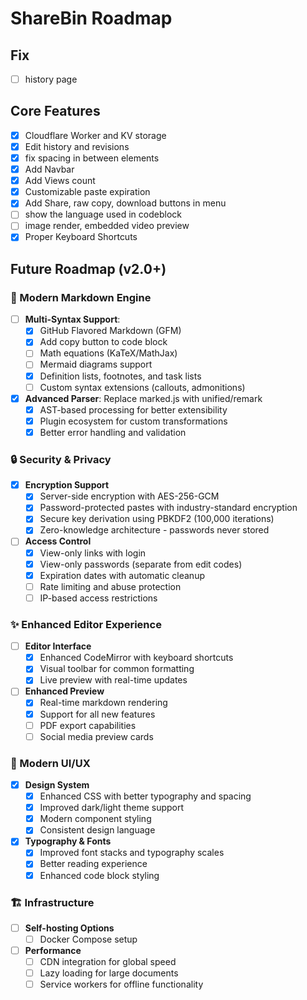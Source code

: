 # ShareBin Roadmap
## Fix
- [ ] history page 

## Core Features
- [x] Cloudflare Worker and KV storage
- [x] Edit history and revisions
- [x] fix spacing in between elements
- [x] Add Navbar
- [x] Add Views count
- [x] Customizable paste expiration
- [x] Add Share, raw copy, download buttons in menu
- [ ] show the language used in codeblock 
- [ ] image render, embedded video preview
- [x] Proper Keyboard Shortcuts

## Future Roadmap (v2.0+)

### 🚀 Modern Markdown Engine
- [ ] **Multi-Syntax Support**:
  - [x] GitHub Flavored Markdown (GFM)
  - [x] Add copy button to code block
  - [ ] Math equations (KaTeX/MathJax)
  - [ ] Mermaid diagrams support
  - [x] Definition lists, footnotes, and task lists
  - [ ] Custom syntax extensions (callouts, admonitions)
- [x] **Advanced Parser**: Replace marked.js with unified/remark
  - [x] AST-based processing for better extensibility
  - [x] Plugin ecosystem for custom transformations
  - [x] Better error handling and validation

### 🔒 Security & Privacy
- [x] **Encryption Support**
  - [x] Server-side encryption with AES-256-GCM
  - [x] Password-protected pastes with industry-standard encryption
  - [x] Secure key derivation using PBKDF2 (100,000 iterations)
  - [x] Zero-knowledge architecture - passwords never stored
- [ ] **Access Control**
  - [x] View-only links with login
  - [x] View-only passwords (separate from edit codes)
  - [x] Expiration dates with automatic cleanup
  - [ ] Rate limiting and abuse protection
  - [ ] IP-based access restrictions

### ✨ Enhanced Editor Experience
- [ ] **Editor Interface**
  - [x] Enhanced CodeMirror with keyboard shortcuts
  - [x] Visual toolbar for common formatting
  - [x] Live preview with real-time updates
- [ ] **Enhanced Preview**
  - [x] Real-time markdown rendering
  - [x] Support for all new features
  - [ ] PDF export capabilities
  - [ ] Social media preview cards

### 🎨 Modern UI/UX
- [x] **Design System**
  - [x] Enhanced CSS with better typography and spacing
  - [x] Improved dark/light theme support
  - [x] Modern component styling
  - [x] Consistent design language
- [x] **Typography & Fonts**
  - [x] Improved font stacks and typography scales
  - [x] Better reading experience
  - [x] Enhanced code block styling

### 🏗️ Infrastructure
- [ ] **Self-hosting Options**
  - [ ] Docker Compose setup
- [ ] **Performance**
  - [ ] CDN integration for global speed
  - [ ] Lazy loading for large documents
  - [ ] Service workers for offline functionality
